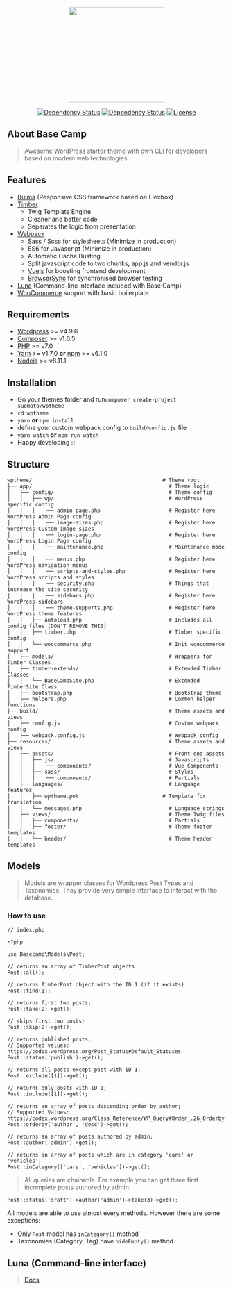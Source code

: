 <p align="center"><img width="220" src="https://raw.githubusercontent.com/suomato/wptheme/develop/resources/assets/images/wptheme-logo.png"></p>

<p align="center">
<a href='https://packagist.org/packages/suomato/wptheme'><img src='https://poser.pugx.org/suomato/wptheme/v/stable.svg' alt="Dependency Status" /></a> <a href='https://packagist.org/packages/suomato/wptheme'><img src='https://poser.pugx.org/suomato/wptheme/v/unstable.svg' alt="Dependency Status" /></a> <a href="https://packagist.org/packages/suomato/wptheme"><img src="https://poser.pugx.org/suomato/wptheme/license.svg" alt="License"></a>
</p>

## About Base Camp

> Awesome WordPress starter theme with own CLI for developers based on modern web technologies.

## Features

- [Bulma](http://bulma.io/) (Responsive CSS framework based on Flexbox)
- [Timber](https://www.upstatement.com/timber/)
  - Twig Template Engine
  - Cleaner and better code
  - Separates the logic from presentation
- [Webpack](https://webpack.github.io/)
  - Sass / Scss for stylesheets (Minimize in production)
  - ES6 for Javascript (Minimize in production)
  - Automatic Cache Busting
  - Split javascript code to two chunks, app.js and vendor.js
  - [Vuejs](https://vuejs.org/) for boosting frontend development
  - [BrowserSync](https://www.browsersync.io/) for synchronised browser testing
- [Luna](https://github.com/suomato/luna) (Command-line interface included with Base Camp)
- [WooCommerce](https://woocommerce.com/) support with basic boilerplate.

## Requirements

- [Wordpress](https://wordpress.org/) >= v4.9.6
- [Composer](https://getcomposer.org/download/) >= v1.6.5
- [PHP](http://php.net/manual/en/install.php) >= v7.0
- [Yarn](https://yarnpkg.com/en/) >= v1.7.0 **or** [npm](https://www.npmjs.com/) >= v6.1.0
- [Nodejs](https://nodejs.org/en/) >= v8.11.1

## Installation

- Go your themes folder and run`composer create-project suomato/wptheme`
- `cd wptheme`
- `yarn` **or** `npm install`
- define your custom webpack config to `build/config.js` file
- `yarn watch` **or** `npm run watch`
- Happy developing :)

## Structure

```
wptheme/                                          # Theme root
├── app/                                            # Theme logic
│   ├── config/                                     # Theme config
│   │   ├── wp/                                     # WordPress specific config
│   │   │   ├── admin-page.php                      # Register here WordPress Admin Page config
│   │   │   ├── image-sizes.php                     # Register here WordPress Custom image sizes
│   │   │   ├── login-page.php                      # Register here WordPress Login Page config
│   │   │   ├── maintenance.php                     # Maintenance mode config
│   │   │   ├── menus.php                           # Register here WordPress navigation menus
│   │   │   ├── scripts-and-styles.php              # Register here WordPress scripts and styles
│   │   │   ├── security.php                        # Things that increase the site security
│   │   │   ├── sidebars.php                        # Register here WordPress sidebars
│   │   │   └── theme-supports.php                  # Register here WordPress theme features
│   │   ├── autoload.php                            # Includes all config files (DON'T REMOVE THIS)
│   │   ├── timber.php                              # Timber specific config
│   │   └── woocommerce.php                         # Init woocommerce support
│   ├── models/                                     # Wrappers for Timber Classes
│   ├── timber-extends/                             # Extended Timber Classes
│   │   └── BaseCampSite.php                        # Extended TimberSite Class
│   ├── bootstrap.php                               # Bootstrap theme
│   ├── helpers.php                                 # Common helper functions
├── build/                                          # Theme assets and views
│   ├── config.js                                   # Custom webpack config
│   ├── webpack.config.js                           # Webpack config
├── resources/                                      # Theme assets and views
│   ├── assets/                                     # Front-end assets
│   │   ├── js/                                     # Javascripts
│   │   │   └── components/                         # Vue Components
│   │   ├── sass/                                   # Styles
│   │   │   └── components/                         # Partials
│   ├── languages/                                  # Language features
│   │   ├── wptheme.pot                           # Template for translation
│   │   └── messages.php                            # Language strings
│   ├── views/                                      # Theme Twig files
│   │   ├── components/                             # Partials
│   │   ├── footer/                                 # Theme footer templates
│   │   └── header/                                 # Theme header templates
```

## Models

> Models are wrapper classes for Wordpress Post Types and Taxonomies. They provide very simple interface to interact with the database.

### How to use

```
// index.php

<?php

use Basecamp\Models\Post;

// returns an array of TimberPost objects
Post::all();

// returns TimberPost object with the ID 1 (if it exists)
Post::find(1);

// returns first two posts;
Post::take(2)->get();

// skips first two posts;
Post::skip(2)->get();

// returns published posts;
// Supported values: https://codex.wordpress.org/Post_Status#Default_Statuses
Post::status('publish')->get();

// returns all posts except post with ID 1;
Post::exclude([1])->get();

// returns only posts with ID 1;
Post::include([1])->get();

// returns an array of posts descending order by author;
// Supported Values: https://codex.wordpress.org/Class_Reference/WP_Query#Order_.26_Orderby_Parameters
Post::orderby('author', 'desc')->get();

// returns an array of posts authored by admin;
Post::author('admin')->get();

// returns an array of posts which are in category 'cars' or 'vehicles';
Post::inCategory(['cars', 'vehicles'])->get();
```

> All queries are chainable. For example you can get three first incomplete posts authored by admin:

```
Post::status('draft')->author('admin')->take(3)->get();
```

All models are able to use almost every methods. However there are some exceptions:

- Only `Post` model has `inCategory()` method
- Taxonomies (Category, Tag) have `hideEmpty()` method

## Luna (Command-line interface)

> [Docs](https://github.com/suomato/luna)

